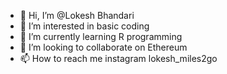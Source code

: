 - 👋 Hi, I’m @Lokesh Bhandari
- 👀 I’m interested in basic coding
- 🌱 I’m currently learning R programming
- 💞️ I’m looking to collaborate on Ethereum
- 📫 How to reach me instagram lokesh_miles2go

<!---
lokeshbh/lokeshbh is a ✨ special ✨ repository because its `README.md` (this file) appears on your GitHub profile.
You can click the Preview link to take a look at your changes.
--->
